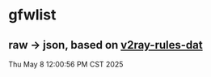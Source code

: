 # gfwlist
## raw -> json, based on [v2ray-rules-dat](https://github.com/Loyalsoldier/v2ray-rules-dat)
Thu May  8 12:00:56 PM CST 2025


